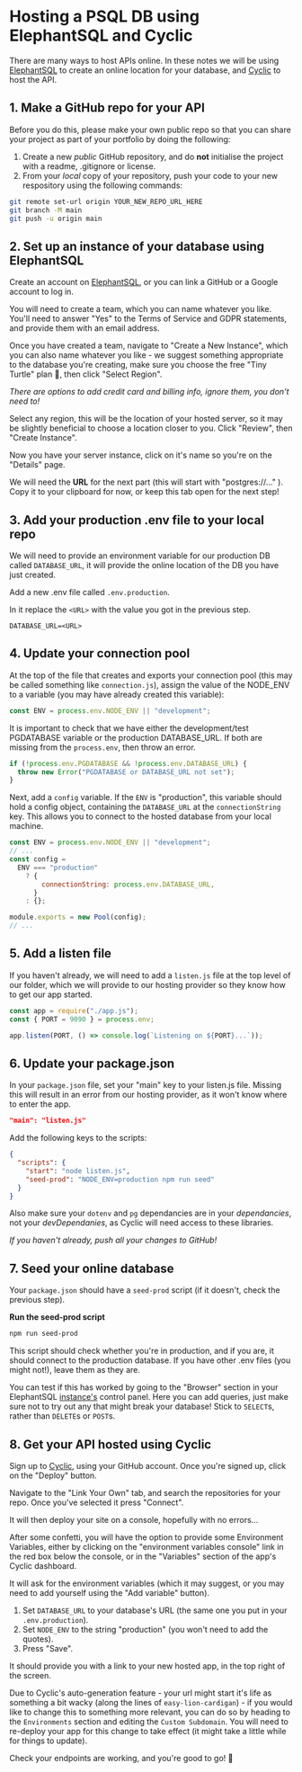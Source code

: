 # Hosting a PSQL DB using ElephantSQL and Cyclic

There are many ways to host APIs online. In these notes we will be using [ElephantSQL](https://www.elephantsql.com/) to create an online location for your database, and [Cyclic](https://www.cyclic.sh/) to host the API.

## 1. Make a GitHub repo for your API

Before you do this, please make your own public repo so that you can share your project as part of your portfolio by doing the following:

1. Create a new _public_ GitHub repository, and do **not** initialise the project with a readme, .gitignore or license.
2. From your _local_ copy of your repository, push your code to your new respository using the following commands:

```bash
git remote set-url origin YOUR_NEW_REPO_URL_HERE
git branch -M main
git push -u origin main
```

## 2. Set up an instance of your database using ElephantSQL

Create an account on [ElephantSQL](https://www.elephantsql.com/), or you can link a GitHub or a Google account to log in.

You will need to create a team, which you can name whatever you like. You'll need to answer "Yes" to the Terms of Service and GDPR statements, and provide them with an email address.

Once you have created a team, navigate to "Create a New Instance", which you can also name whatever you like - we suggest something appropriate to the database you're creating, make sure you choose the free "Tiny Turtle" plan 🐢, then click "Select Region".

_There are options to add credit card and billing info, ignore them, you don't need to!_

Select any region, this will be the location of your hosted server, so it may be slightly beneficial to choose a location closer to you. Click "Review", then "Create Instance".

Now you have your server instance, click on it's name so you're on the "Details" page.

We will need the **URL** for the next part (this will start with "postgres://..." ). Copy it to your clipboard for now, or keep this tab open for the next step!

## 3. Add your production .env file to your local repo

We will need to provide an environment variable for our production DB called `DATABASE_URL`, it will provide the online location of the DB you have just created.

Add a new .env file called `.env.production`.

In it replace the `<URL>` with the value you got in the previous step.

```
DATABASE_URL=<URL>
```

## 4. Update your connection pool

At the top of the file that creates and exports your connection pool (this may be called something like `connection.js`), assign the value of the NODE_ENV to a variable (you may have already created this variable):

```js
const ENV = process.env.NODE_ENV || "development";
```

It is important to check that we have either the development/test PGDATABASE variable or the production DATABASE_URL. If both are missing from the `process.env`, then throw an error.

```js
if (!process.env.PGDATABASE && !process.env.DATABASE_URL) {
  throw new Error("PGDATABASE or DATABASE_URL not set");
}
```

Next, add a `config` variable. If the `ENV` is "production", this variable should hold a config object, containing the `DATABASE_URL` at the `connectionString` key. This allows you to connect to the hosted database from your local machine.

```js
const ENV = process.env.NODE_ENV || "development";
// ...
const config =
  ENV === "production"
    ? {
        connectionString: process.env.DATABASE_URL,
      }
    : {};

module.exports = new Pool(config);
// ...
```

## 5. Add a listen file

If you haven't already, we will need to add a `listen.js` file at the top level of our folder, which we will provide to our hosting provider so they know how to get our app started.

```js
const app = require("./app.js");
const { PORT = 9090 } = process.env;

app.listen(PORT, () => console.log(`Listening on ${PORT}...`));
```

## 6. Update your package.json

In your `package.json` file, set your "main" key to your listen.js file. Missing this will result in an error from our hosting provider, as it won't know where to enter the app.

```json
"main": "listen.js"
```

Add the following keys to the scripts:

```json
{
  "scripts": {
    "start": "node listen.js",
    "seed-prod": "NODE_ENV=production npm run seed"
  }
}
```

Also make sure your `dotenv` and `pg` dependancies are in your _dependancies_, not your _devDependanies_, as Cyclic will need access to these libraries.

_If you haven't already, push all your changes to GitHub!_

## 7. Seed your online database

Your `package.json` should have a `seed-prod` script (if it doesn't, check the previous step).

**Run the seed-prod script**

```bash
npm run seed-prod
```

This script should check whether you're in production, and if you are, it should connect to the production database. If you have other .env files (you might not!), leave them as they are.

You can test if this has worked by going to the "Browser" section in your ElephantSQL [instance's](https://customer.elephantsql.com/instance) control panel. Here you can add queries, just make sure not to try out any that might break your database! Stick to `SELECT`s, rather than `DELETE`s or `POST`s.

## 8. Get your API hosted using Cyclic

Sign up to [Cyclic](https://www.cyclic.sh/), using your GitHub account. Once you're signed up, click on the "Deploy" button.

Navigate to the "Link Your Own" tab, and search the repositories for your repo. Once you've selected it press "Connect".

It will then deploy your site on a console, hopefully with no errors...

After some confetti, you will have the option to provide some Environment Variables, either by clicking on the "environment variables console" link in the red box below the console, or in the "Variables" section of the app's Cyclic dashboard.

It will ask for the environment variables (which it may suggest, or you may need to add yourself using the "Add variable" button).

1. Set `DATABASE_URL` to your database's URL (the same one you put in your `.env.production`).
2. Set `NODE_ENV` to the string "production" (you won't need to add the quotes).
3. Press "Save".

It should provide you with a link to your new hosted app, in the top right of the screen. 

Due to Cyclic's auto-generation feature - your url might start it's life as something a bit wacky (along the lines of `easy-lion-cardigan`) - if you would like to change this to something more relevant, you can do so by heading to the `Environments` section and editing the `Custom Subdomain`. You will need to re-deploy your app for this change to take effect (it might take a little while for things to update).

Check your endpoints are working, and you're good to go! 🎉
